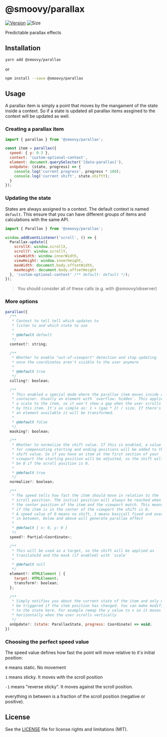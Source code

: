 # @smoovy/parallax
[![Version](https://flat.badgen.net/npm/v/@smoovy/parallax)](https://www.npmjs.com/package/@smoovy/parallax) ![Size](https://flat.badgen.net/bundlephobia/minzip/@smoovy/parallax)

Predictable parallax effects

## Installation
```sh
yarn add @smoovy/parallax
```
or
```sh
npm install --save @smoovy/parallax
```

## Usage
A parallax item is simply a point that moves by the mangament of the state inside a context.
So if a state is updated all parallax items assgined to the context will be updated as well.

### Creating a parallax item
```js
import { parallax } from '@smoovy/parallax';

const item = parallax({
  speed: { y: 0.3 },
  context: 'custom-optional-context',
  element: document.querySelector('[data-parallax]'),
  onUpdate: (state, progress) => {
    console.log('current progress', progress * 100);
    console.log('current shift', state.shiftY);
  }
});
```

### Updating the state
States are always assigned to a context. The default context is named `default`.
This ensure that you can have different groups of items and calculations with
the same API.

```js
import { Parallax } from '@smoovy/parallax';

window.addEventListener('scroll', () => {
  Parallax.update({
    scrollX: window.scrollX,
    scrollY: window.scrollY,
    viewWidth: window.innerWidth,
    viewHeight: window.innerHeight,
    maxWidth: document.body.offsetWidth,
    maxHeight: document.body.offsetHeight
  }, 'custom-optional-context' /** default: default */);
});
```
> You should consider all of these calls (e.g. with @smoovy/observer)

### More options
```js
parallax({
  /**
   * Context to tell tell which updates to
   * listen to and which state to use
   *
   * @default default
   */
  context?: string;

  /**
   * Whether to enable "out-of-viewport" detection and stop updating
   * once the coordinates aren't visible to the user anymore
   *
   * @default true
   */
  culling?: boolean;

  /**
   * This enabled a special mode where the parallax item moves inside a
   * container. Usually an element with `overflow: hidden`. This applies
   * a scale to the item, so it won't show a gap when the user scrolls
   * by this item. It's as simple as: 1 + (gap * 2) / size. If there's
   * an element available it will be transformed.
   *
   * @default false
   */
  masking?: boolean;

  /**
   * Whether to normalize the shift value. If this is enabled, a value
   * for compensating starting and ending positions will be added to the
   * shift value. So if you have an item at the first section of your
   * viewport the starting position will be adjusted, so the shift will
   * be 0 if the scroll position is 0.
   *
   * @default true
   */
  normalize?: boolean;

  /**
   * The speed tells how fast the item should move in relation to the
   * scroll position. The initial position will always be reached when
   * the center position of the item and the viewport match. This means
   * if the item is in the center of the viewport the shift is 0.
   * A speed value of 0 means no shift, 1 means basicall fixed and everthing
   * in between, below and above will generate parallax effect
   *
   * @default { x: 0, y: 0 }
   */
  speed?: Partial<Coordinate>;

  /**
   * This will be used as a target, so the shift will be applied as
   * translate3d and the mask (if enabled) with `scale`
   *
   * @default null
   */
  element?: HTMLElement | {
    target: HTMLElement;
    transform?: boolean;
  };

  /**
   * Simply notifies you about the current state of the item and only will
   * be triggered if the item position has changed. You can make modifications
   * to the state here. For example remap the y value to x so it moves
   * horizontally when the user scrolls vertically
   */
  onUpdate?: (state: ParallaxState, progress: Coordinate) => void;
})
```

### Choosing the perfect speed value
The speed value defines how fast the point will move relative to it's initial position:

`0` means static. No movement

`1` means sticky. It moves with the scroll position

`-1` means "reverse sticky". It moves against the scroll position.

everything in between is a fraction of the scroll position (negative or positive).

## License
See the [LICENSE](../../LICENSE) file for license rights and limitations (MIT).
